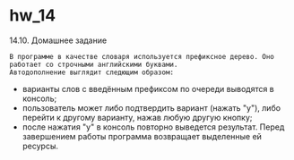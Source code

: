 # hw_14
14.10. Домашнее задание

    В программе в качестве словаря используется префиксное дерево. Оно работает со строчными английскими буквами.
    Автодополнение выглядит следющим образом:
- варианты слов с введённым префиксом по очереди выводятся в консоль;
- пользователь может либо подтвердить вариант (нажать "y"), либо перейти к другому варианту, нажав любую другую кнопку;
- после нажатия "у" в консоль повторно выведется результат.
    Перед завершением работы программа возвращает выделенные ей ресурсы.

